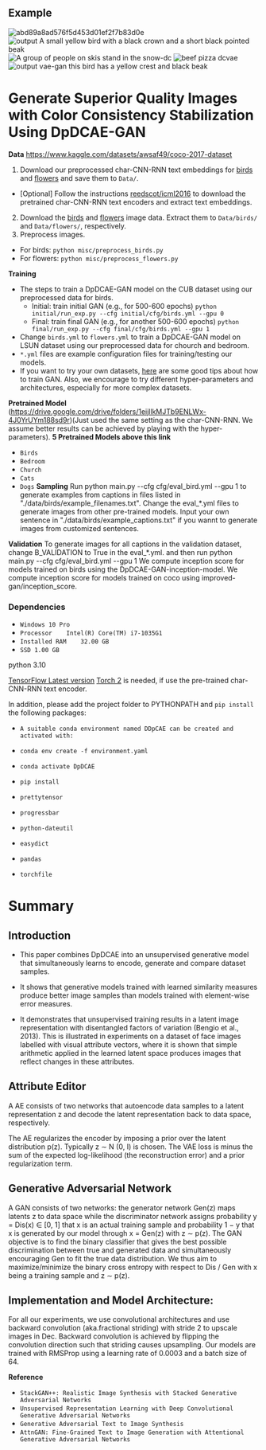 ## Example
![abd89a8ad576f5d453d01ef2f7b83d0e](https://github.com/ALIMDYOUSUF/DpDCAE-GAN-for-Text-to-Image-Synthesis/assets/91628312/826003e1-5b41-426c-9208-abc4858ccc78)
![output  A small yellow bird with a black crown and a short black pointed beak](https://github.com/ALIMDYOUSUF/DpDCAE-GAN-for-Text-to-Image-Synthesis/assets/91628312/26e7dfde-d539-4218-a537-b565754c477e)
![A group of people on skis stand in the snow-dc](https://github.com/ALIMDYOUSUF/DpDCAE-GAN-for-Text-to-Image-Synthesis/assets/91628312/a7d78cef-767d-4637-9537-5e255d1de2d1)
![beef pizza dcvae](https://github.com/ALIMDYOUSUF/DpDCAE-GAN-for-Text-to-Image-Synthesis/assets/91628312/423d7f82-d72b-4ce9-acec-3da75c266426)
![output vae-gan this bird has a yellow crest and black beak](https://github.com/ALIMDYOUSUF/DpDCAE-GAN-for-Text-to-Image-Synthesis/assets/91628312/196056f7-562c-4495-9e92-bf6cc42a8f18)


# Generate Superior Quality Images with Color Consistency Stabilization Using DpDCAE-GAN  
**Data**
https://www.kaggle.com/datasets/awsaf49/coco-2017-dataset
1. Download our preprocessed char-CNN-RNN text embeddings for [birds](https://drive.google.com/open?id=0B3y_msrWZaXLT1BZdVdycDY5TEE) and [flowers](https://drive.google.com/open?id=0B3y_msrWZaXLaUc0UXpmcnhaVmM) and save them to `Data/`.
  - [Optional] Follow the instructions [reedscot/icml2016](https://github.com/reedscot/icml2016) to download the pretrained char-CNN-RNN text encoders and extract text embeddings.
2. Download the [birds](http://www.vision.caltech.edu/visipedia/CUB-200-2011.html) and [flowers](http://www.robots.ox.ac.uk/~vgg/data/flowers/102/) image data. Extract them to `Data/birds/` and `Data/flowers/`, respectively.
3. Preprocess images.
  - For birds: `python misc/preprocess_birds.py`
  - For flowers: `python misc/preprocess_flowers.py`

**Training**
- The steps to train a DpDCAE-GAN model on the CUB dataset using our preprocessed data for birds.
  - Initial: train initial GAN (e.g., for 500-600 epochs) `python initial/run_exp.py --cfg initial/cfg/birds.yml --gpu 0`
  - Final: train final GAN (e.g., for another 500-600 epochs) `python final/run_exp.py --cfg final/cfg/birds.yml --gpu 1`
- Change `birds.yml` to `flowers.yml` to train a DpDCAE-GAN model on LSUN dataset using our preprocessed data for chourch and bedroom.
- `*.yml` files are example configuration files for training/testing our models.
- If you want to try your own datasets, [here](https://github.com/soumith/ganhacks) are some good tips about how to train GAN. Also, we encourage to try different hyper-parameters and architectures, especially for more complex datasets.

**Pretrained Model**
(https://drive.google.com/drive/folders/1eijllkMJTb9ENLWx-4J0YrUYm188sd9r)(Just used the same setting as the char-CNN-RNN. We assume better results can be achieved by playing with the hyper-parameters).
**5 Pretrained Models above this link**
- `Birds`
-  `Bedroom`
-  `Church`
-  `Cats`
-  `Dogs`
**Sampling**
Run python main.py --cfg cfg/eval_bird.yml --gpu 1 to generate examples from captions in files listed in "./data/birds/example_filenames.txt". 
Change the eval_*.yml files to generate images from other pre-trained models.
Input your own sentence in "./data/birds/example_captions.txt" if you wannt to generate images from customized sentences.

**Validation**
To generate images for all captions in the validation dataset, change B_VALIDATION to True in the eval_*.yml. and then run python main.py --cfg cfg/eval_bird.yml --gpu 1
We compute inception score for models trained on birds using the DpDCAE-GAN-inception-model.
We compute inception score for models trained on coco using improved-gan/inception_score.
### Dependencies
- `Windows 10 Pro`
- `Processor	Intel(R) Core(TM) i7-1035G1`
- `Installed RAM	32.00 GB`
- `SSD 1.00 GB`

python 3.10

[TensorFlow Latest version](https://www.tensorflow.org/get_started/os_setup)
[Torch 2](http://torch.ch/docs/getting-started.html#_) is needed, if use the pre-trained char-CNN-RNN text encoder.

In addition, please add the project folder to PYTHONPATH and `pip install` the following packages:
 - `A suitable conda environment named DDpCAE can be created and activated with:`

 - `conda env create -f environment.yaml`
- `conda activate DpDCAE`
- `pip install`
- `prettytensor`
- `progressbar`
- `python-dateutil`
- `easydict`
- `pandas`
- `torchfile`

# Summary

## Introduction

* This paper combines DpDCAE into an unsupervised generative model that simultaneously learns to encode, generate and compare dataset samples.

* It shows that generative models trained with learned similarity measures produce better image samples than models trained with element-wise error measures.

* It demonstrates that unsupervised training results in a latent image representation with disentangled factors of variation (Bengio et al., 2013). This is illustrated in experiments on a dataset of face images labelled with visual attribute vectors, where it is shown that simple arithmetic applied in the learned latent space produces images that reflect changes in these attributes.

## Attribute Editor

A AE consists of two networks that autoencode data samples to a latent representation z and decode the latent representation back to data space, respectively.                                         
                                              
The AE regularizes the encoder by imposing a prior over the latent distribution p(z). Typically z ∼ N (0, I) is chosen. The VAE loss is minus the sum of the expected log-likelihood (the reconstruction error) and a prior regularization term.

## Generative Adversarial Network

A GAN consists of two networks: the generator network Gen(z) maps latents z to data space while the discriminator network assigns probability y = Dis(x) ∈ [0, 1] that x is an actual training sample and probability 1 − y that x is generated by our model through x = Gen(z) with z ∼ p(z). The GAN objective is to find the binary classifier that gives the best possible discrimination between true and generated data and simultaneously encouraging Gen to fit the true data distribution. We thus aim to maximize/minimize the binary cross entropy with respect to Dis / Gen with x being a training sample
and z ∼ p(z).


## Implementation and Model Architecture:

For all our experiments, we use convolutional architectures and use backward convolution (aka.fractional striding) with stride 2 to upscale images in Dec. Backward convolution is achieved by flipping the convolution direction such that striding causes upsampling. Our models are trained with RMSProp using a learning rate of 0.0003 and a batch size of 64.

**Reference**
- `StackGAN++: Realistic Image Synthesis with Stacked Generative Adversarial Networks`
- `Unsupervised Representation Learning with Deep Convolutional Generative Adversarial Networks`
- `Generative Adversarial Text to Image Synthesis`
- `AttnGAN: Fine-Grained Text to Image Generation with Attentional Generative Adversarial Networks`





